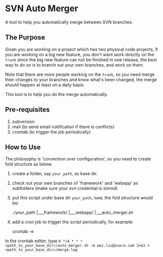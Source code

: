 SVN Auto Merger
=============

A tool to help you automatically merge between SVN branches.

The Purpose
----------
Given you are working on a project which has two physical code projects, if you are working on a big new feature, you don't want work directly on the `trunk` since the big new feature can not be finished in one release, the best way to do so is to branch out your own branches, and work on them.

Note that there are more people working on the `trunk`, so you need merge their changes to your branches and know what's been changed, the merge should happen at least on a daily basis.

This tool is to help you do the merge automatically.

Pre-requisites
------------
1. subversion
2. mail (to send email notification if there is conflicts)
3. crontab (to trigger the job periodically)


How to Use
-----------
The philosophy is 'convention over configuration', so you need to create fold structure as below.

1. create a folder,  say `your_path`, as base dir.
2. check out your own branches of 'framework' and 'webapp' as subfolders (make sure your svn credential is stored)
3. put this script under base dir `your_path`, now, the fold structure would be:

    ./your_path
        |___framework/
        |___webapp/
        |___auto_merger.sh

4. add a cron job to trigger the script periodically, for example: 

    crontab -e
    
In the crontab editor, type `0 */4 * * * <path_to_your_base_dir>/auto_merger.sh -m wei.liu@zuora.com 2>&1 > <path_to_your_base_dir>/merge.log` 

